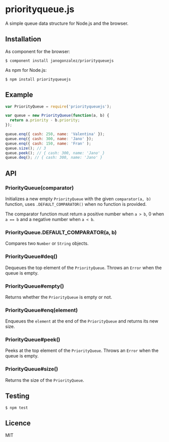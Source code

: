# priorityqueue.js

A simple queue data structure for Node.js and the browser.

## Installation

As component for the browser:

```
$ component install janogonzalez/priorityqueuejs
```

As npm for Node.js:

```
$ npm install priorityqueuejs
```

## Example

```js
var PriorityQueue = require('priorityqueuejs');

var queue = new PriorityQueue(function(a, b) {
  return a.priority - b.priority;
});

queue.enq({ cash: 250, name: 'Valentina' });
queue.enq({ cash: 300, name: 'Jano' });
queue.enq({ cash: 150, name: 'Fran' );
queue.size(); // 3
queue.peek(); // { cash: 300, name: 'Jano' }
queue.deq(); // { cash: 300, name: 'Jano' }
```

## API

### PriorityQueue(comparator)

Initializes a new empty `PriorityQueue` with the given `comparator(a, b)`
function, uses `.DEFAULT_COMPARATOR()` when no function is provided.

The comparator function must return a positive number when `a > b`, 0 when
`a == b` and a negative number when `a < b`.

### PriorityQueue.DEFAULT_COMPARATOR(a, b)

Compares two `Number` or `String` objects.

### PriorityQueue#deq()

Dequeues the top element of the `PriorityQueue`.
Throws an `Error` when the queue is empty.

### PriorityQueue#empty()

Returns whether the `PriorityQueue` is empty or not.

### PriorityQueue#enq(element)

Enqueues the `element` at the end of the `PriorityQueue` and returns its new
size.

### PriorityQueue#peek()

Peeks at the top element of the `PriorityQueue`.
Throws an `Error` when the queue is empty.

### PriorityQueue#size()

Returns the size of the `PriorityQueue`.

## Testing

```
$ npm test
```

## Licence

MIT
